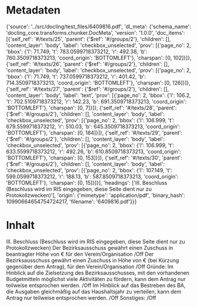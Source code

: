 # Metadaten
{'source': '../src/docling/test_files/6409816.pdf', 'dl_meta': {'schema_name': 'docling_core.transforms.chunker.DocMeta', 'version': '1.0.0', 'doc_items': [{'self_ref': '#/texts/25', 'parent': {'$ref': '#/groups/2'}, 'children': [], 'content_layer': 'body', 'label': 'checkbox_unselected', 'prov': [{'page_no': 2, 'bbox': {'l': 71.749, 't': 783.0599718373212, 'r': 492.38, 'b': 760.3509718373213, 'coord_origin': 'BOTTOMLEFT'}, 'charspan': [0, 102]}]}, {'self_ref': '#/texts/26', 'parent': {'$ref': '#/groups/2'}, 'children': [], 'content_layer': 'body', 'label': 'checkbox_unselected', 'prov': [{'page_no': 2, 'bbox': {'l': 71.749, 't': 737.0599718373212, 'r': 401.42, 'b': 714.3509718373213, 'coord_origin': 'BOTTOMLEFT'}, 'charspan': [0, 126]}]}, {'self_ref': '#/texts/27', 'parent': {'$ref': '#/groups/2'}, 'children': [], 'content_layer': 'body', 'label': 'text', 'prov': [{'page_no': 2, 'bbox': {'l': 106.2, 't': 702.5109718373212, 'r': 142.23, 'b': 691.3509718373213, 'coord_origin': 'BOTTOMLEFT'}, 'charspan': [0, 7]}]}, {'self_ref': '#/texts/28', 'parent': {'$ref': '#/groups/2'}, 'children': [], 'content_layer': 'body', 'label': 'checkbox_unselected', 'prov': [{'page_no': 2, 'bbox': {'l': 106.999, 't': 679.5599718373212, 'r': 510.03, 'b': 645.3509718373213, 'coord_origin': 'BOTTOMLEFT'}, 'charspan': [0, 184]}]}, {'self_ref': '#/texts/29', 'parent': {'$ref': '#/groups/2'}, 'children': [], 'content_layer': 'body', 'label': 'checkbox_unselected', 'prov': [{'page_no': 2, 'bbox': {'l': 106.999, 't': 633.5599718373212, 'r': 492.26, 'b': 610.8509718373213, 'coord_origin': 'BOTTOMLEFT'}, 'charspan': [0, 153]}]}, {'self_ref': '#/texts/30', 'parent': {'$ref': '#/groups/2'}, 'children': [], 'content_layer': 'body', 'label': 'checkbox_unselected', 'prov': [{'page_no': 2, 'bbox': {'l': 107.149, 't': 599.0599718373212, 'r': 188.13, 'b': 587.8509718373213, 'coord_origin': 'BOTTOMLEFT'}, 'charspan': [0, 15]}]}], 'headings': ['III. Beschluss (Beschluss wird im RIS eingegeben, diese Seite dient nur zu Protokollzwecken)'], 'origin': {'mimetype': 'application/pdf', 'binary_hash': 10990664654754724217, 'filename': '6409816.pdf'}}}

# Inhalt
III. Beschluss (Beschluss wird im RIS eingegeben, diese Seite dient nur zu Protokollzwecken)
Der Bezirksausschuss gewährt einen Zuschuss in beantragter Höhe von € für den Verein/Organisation /Off
Der Bezirksausschuss gewährt einen Zuschuss in Höhe von € (bei Kürzung gegenüber dem Antrag), für den Verein/Organisation /Off
Gründe:
Im Hinblick auf die Zielsetzung des Bezirksausschusses, mit den vorhandenen Budgetmitteln möglichst viele Aktivitäten zu fördern, kann dem Antrag nur teilweise entsprochen werden. /Off
Im Hinblick auf das Bestreben des BA, die Ausgaben gleichmäßig auf das Haushaltsjahr zu verteilen, kann dem Antrag nur teilweise entsprochen werden. /Off
Sonstiges: /Off